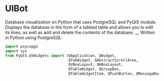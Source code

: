 # UIBot

Database visualization on Python that uses PostgreSQL and PyQt5 module. Displays the database in the form of a tabbed table and allows you to edit its lines, as well as add and delete the contents of the database.
__
Written in Python using PostgreSQL:
```python
import psycopg2
import sys
from PyQt5.QtWidgets import (QApplication, QWidget,
                             QTabWidget, QAbstractScrollArea,
                             QVBoxLayout, QHBoxLayout,
                             QTableWidget, QGroupBox,
                             QTableWidgetItem, QPushButton, QMessageBox)
```
